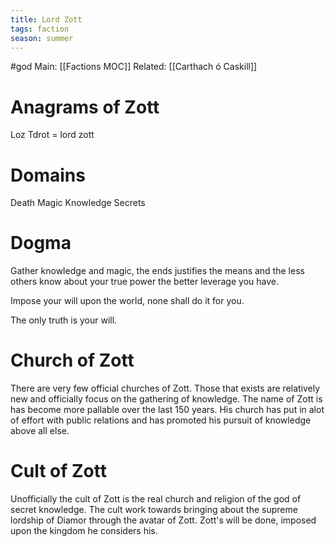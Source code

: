 ```yaml
---
title: Lord Zott
tags: faction
season: summer
---
```

 

#god 
Main: [[Factions MOC]]
Related: [[Carthach ó Caskill]]

# Anagrams of Zott
Loz Tdrot  = lord zott

# Domains
Death
Magic
Knowledge
Secrets

# Dogma
Gather knowledge and magic, the ends justifies the means and the less others know about your true power the better leverage you have.

Impose your will upon the world, none shall do it for you. 

The only truth is your will.

# Church of Zott
There are very few official churches of Zott. Those that exists are relatively new and officially focus on the gathering of knowledge. The name of Zott is has become more pallable over the last 150 years. His church has put in alot of effort with public relations and has promoted his pursuit of knowledge above all else. 


# Cult of Zott
Unofficially the cult of Zott is the real church and religion of the god of secret knowledge. The cult work towards bringing about the supreme lordship of Diamor through the avatar of Zott. Zott's will be done, imposed upon the kingdom he considers his.

